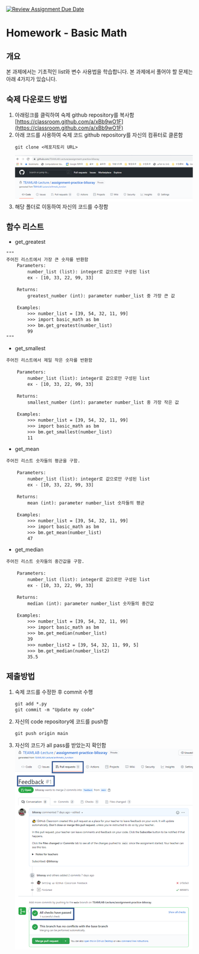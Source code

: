 [![Review Assignment Due Date](https://classroom.github.com/assets/deadline-readme-button-24ddc0f5d75046c5622901739e7c5dd533143b0c8e959d652212380cedb1ea36.svg)](https://classroom.github.com/a/xBb9wO1F)
# Homework - Basic Math

## 개요

본 과제에서는 기초적인 list와 변수 사용법을 학습합니다. 본 과제에서 풀어야 할 문제는 아래 4가지가 있습니다.

## 숙제 다운로드 방법

1. 아래링크를 클릭하여 숙제 github repository를 복사함
   [https://classroom.github.com/a/xBb9wO1F](https://classroom.github.com/a/xBb9wO1F)
2. 아래 코드를 사용하여 숙제 코드 github repository를 자신의 컴퓨터로 클론함
    ```
    git clone <레포지토리 URL>
    ```
    ![](img/code_repository_example.png)
3. 해당 폴더로 이동하여 자신의 코드를 수정함

## 함수 리스트

- get_greatest

```
"""
주어진 리스트에서 가장 큰 숫자를 반환함
    Parameters:
        number_list (list): integer로 값으로만 구성된 list
        ex - [10, 33, 22, 99, 33]

    Returns:
        greatest_number (int): parameter number_list 중 가장 큰 값

    Examples:
        >>> number_list = [39, 54, 32, 11, 99]
        >>> import basic_math as bm
        >>> bm.get_greatest(number_list)
        99
"""
```

- get_smallest
```
주어진 리스트에서 제일 작은 숫자를 반환함

    Parameters:
        number_list (list): integer로 값으로만 구성된 list
        ex - [10, 33, 22, 99, 33]

    Returns:
        smallest_number (int): parameter number_list 중 가장 작은 값

    Examples:
        >>> number_list = [39, 54, 32, 11, 99]
        >>> import basic_math as bm
        >>> bm.get_smallest(number_list)
        11
```

- get_mean
```
주어진 리스트 숫자들의 평균을 구함.

    Parameters:
        number_list (list): integer로 값으로만 구성된 list
        ex - [10, 33, 22, 99, 33]

    Returns:
        mean (int): parameter number_list 숫자들의 평균

    Examples:
        >>> number_list = [39, 54, 32, 11, 99]
        >>> import basic_math as bm
        >>> bm.get_mean(number_list)
        47
```

- get_median
```
주어진 리스트 숫자들의 중간값을 구함.

    Parameters:
        number_list (list): integer로 값으로만 구성된 list
        ex - [10, 33, 22, 99, 33]

    Returns:
        median (int): parameter number_list 숫자들의 중간값

    Examples:
        >>> number_list = [39, 54, 32, 11, 99]
        >>> import basic_math as bm
        >>> bm.get_median(number_list)
        39
        >>> number_list2 = [39, 54, 32, 11, 99, 5]
        >>> bm.get_median(number_list2)
        35.5
```

## 제출방법
1. 숙제 코드를 수정한 후 commit 수행
   ```
   git add *.py
   git commit -m "Update my code"
   ```
2. 자신의 code repository에 코드를 push함
    ```
    git push origin main
    ```
3. 자신의 코드가 all pass를 받았는지 확인함
    ![](img/submit_example.png)
